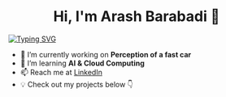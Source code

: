 # <div align="center">Hi, I'm Arash Barabadi 👋 </div>   

[![Typing SVG](https://readme-typing-svg.demolab.com?font=Fira+Code&pause=1000&color=3448F7&background=FFFFFF00&center=true&vCenter=true&width=435&lines=Autonomous+Engineer;Robotocist;Tech+Enthusiast)](https://git.io/typing-svg)
- 🔭 I’m currently working on **Perception of a fast car**  
- 🌱 I’m learning **AI & Cloud Computing**  
- 📫 Reach me at [LinkedIn](www.linkedin.com/in/arash-barabadi)
- 💡 Check out my projects below 👇  
